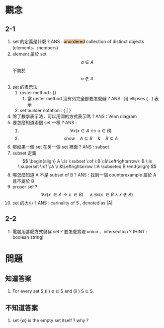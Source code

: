# 觀念
## 2-1
1. set 的定義是什麼 ? ANS : <mark style="background: #FFB86CA6;">unordered</mark> collection of distinct objects (elements、members)
2. element 屬於 set $$a \in A$$ 不屬於 $$ a \not\in A$$
3. set 的表示法
	1. roster method : {}
		1. 當 roster method 沒有列完全部要怎麼辦 ? ANS : 用 ellipses (...) 表示
	2. set builder notation : { | }
4. 除了數學表示法，可以用圖的方式表示嗎 ? ANS : Venn diagram
5. 要怎麼知道兩個 set 一樣 ? ANS : 
	1. $$ \forall x(x \in A \leftrightarrow x \in B)$$
	2. $$show \quad A \subseteq B \quad\&\quad B \subseteq A$$
6. 那如果一個 set 在另一個 set 裡面 ? ANS : subset
7. subset 定義 
$$
\begin{align}
A \:is \:subset \:of \:B \:&\Leftrightarrow\: B \:is \:superset \:of \:A \\
&\Leftrightarrow \:A \subseteq B
\end{align}
$$
8. 哪怎麼知道 A 不是 subset of B ? ANS : 找到一個 counterexample 屬於 A 且不屬於 B
9. proper set ? $$\forall x(x \:\in A \rightarrow x \:\in B) \quad\wedge \exists x(x \:\in B \:\wedge\: x \not\in A)$$
10. set 的大小 ? ANS : carinality of S , denoted as |A|
## 2-2
1. 電腦用甚麼方式儲存 set ? 要怎麼實現 union 、intersection ? (HINT : boolean string)
# 問題
## 知道答案
1. For every set S,(i ) ∅ ⊆ S and (ii ) S ⊆ S.
## 不知道答案
1. set {∅} is the empty set itself ? why ?